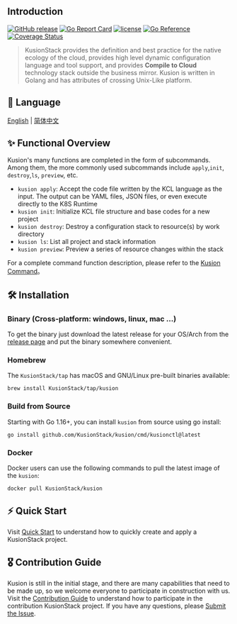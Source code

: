 ## Introduction

[![GitHub release](https://img.shields.io/github/release/KusionStack/kusion.svg)](https://github.com/KusionStack/kusion/releases)
[![Go Report Card](https://goreportcard.com/badge/github.com/KusionStack/kusion)](https://goreportcard.com/report/github.com/KusionStack/kusion)
[![license](https://img.shields.io/github/license/KusionStack/kusion.svg)](https://github.com/KusionStack/kusion/blob/main/LICENSE)
[![Go Reference](https://pkg.go.dev/badge/github.com/KusionStack/kusion.svg)](https://pkg.go.dev/github.com/KusionStack/kusion)
[![Coverage Status](https://coveralls.io/repos/github/KusionStack/kusion/badge.svg)](https://coveralls.io/github/KusionStack/kusion)

> KusionStack provides the definition and best practice for the native ecology of the cloud, provides high level dynamic configuration language and tool support, and provides **Compile to Cloud** technology stack outside the business mirror. Kusion is written in Golang and has attributes of crossing Unix-Like platform.

## 📜 Language

[English](https://github.com/KusionStack/kusion/blob/main/README.md) | [简体中文](https://github.com/KusionStack/kusion/blob/main/README-zh.md)

## ✨ Functional Overview
Kusion's many functions are completed in the form of subcommands. Among them, the more commonly used subcommands include `apply`,`init`, `destroy`,`ls`, `preview`, etc.

- `kusion apply`: Accept the code file written by the KCL language as the input. The output can be YAML files, JSON files, or even execute directly to the K8S Runtime
- `kusion init`: Initialize KCL file structure and base codes for a new project
- `kusion destroy`: Destroy a configuration stack to resource(s) by work directory
- `kusion ls`: List all project and stack information
- `kusion preview`: Preview a series of resource changes within the stack

For a complete command function description, please refer to the [Kusion Command](docs/cmd/en/kusion.md)。

## 🛠️ Installation

### Binary (Cross-platform: windows, linux, mac ...)

To get the binary just download the latest release for your OS/Arch from the [release page](https://github.com/KusionStack/kusion/releases) and put the binary somewhere convenient.

### Homebrew

The `KusionStack/tap` has macOS and GNU/Linux pre-built binaries available:

```
brew install KusionStack/tap/kusion
```

### Build from Source

Starting with Go 1.16+, you can install `kusion` from source using go install:

```
go install github.com/KusionStack/kusion/cmd/kusionctl@latest
```

### Docker

Docker users can use the following commands to pull the latest image of the `kusion`:

```
docker pull KusionStack/kusion
```

## ⚡ Quick Start

Visit [Quick Start](docs/getting-started.md) to understand how to quickly create and apply a KusionStack project.

## 🎖︎ Contribution Guide

Kusion is still in the initial stage, and there are many capabilities that need to be made up, so we welcome everyone to participate in construction with us. Visit the [Contribution Guide](docs/contributing.md) to understand how to participate in the contribution KusionStack project. If you have any questions, please [Submit the Issue](https://github.com/KusionStack/kusion/issues).
